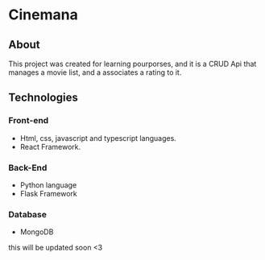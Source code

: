 # Cinemana
## About
This project was created for learning pourporses, and it is a CRUD Api that manages a movie list, and a associates a rating to it.

## Technologies
### Front-end
* Html, css, javascript and typescript languages.
* React Framework.

### Back-End
* Python language
* Flask Framework

### Database
* MongoDB

this will be updated soon <3